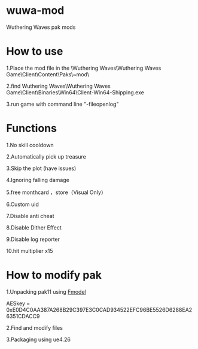 # wuwa-mod
Wuthering Waves pak mods


# How to use
1.Place the mod file in the  \Wuthering Waves\Wuthering Waves Game\Client\Content\Paks\\~mod\

2.find Wuthering Waves\Wuthering Waves Game\Client\Binaries\Win64\Client-Win64-Shipping.exe

3.run game with command line "-fileopenlog"

# Functions

1.No skill cooldown

2.Automatically pick up treasure 

3.Skip the plot (have issues)

4.Ignoring falling damage

5.free monthcard ，store（Visual Only）

6.Custom uid 

7.Disable anti cheat 

8.Disable Dither Effect

9.Disable log reporter 

10.hit multiplier x15

# How to modify pak

1.Unpacking pak11 using [Fmodel](https://github.com/4sval/FModel)

AESkey = 0xE0D4C0AA387A268B29C397E3C0CAD934522EFC96BE5526D6288EA26351CDACC9

2.Find and modify files

3.Packaging using ue4.26




